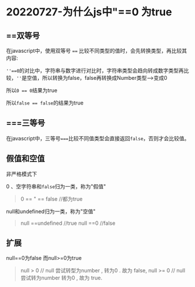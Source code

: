 # 20220727-为什么js中"==0 为true

## ==双等号

在javascript中，使用双等号 `==` 比较不同类型的值时，会先转换类型，再比较其内容:

`''==0`的对比中，字符串与数字进行对比时，字符串类型会趋向转成数字类型再比较，`''`是空值，所以转换为false，false再转换成Number类型-->变成0

所以`0 == 0`结果为true

所以`false == false`的结果为true



## ===三等号

在javascript中，三等号`===`比较不同值类型会直接返回`false`，否则才会比较值。



## 假值和空值

非严格模式下

0 、空字符串和`false`归为一类，称为"假值"

> 0 == " == false //都为true

null和undefined归为一类，称为"空值"

> null ==undefined //true
> null ==0 //false

## 扩展

null==0为false 而null>=0为true

> null > 0 // null 尝试转型为number , 转为0 . 故为 false,
> null >= 0 // null 尝试转为number 转为0 , 故为 true.